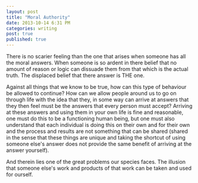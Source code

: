 ```yaml
---
layout: post
title: "Moral Authority" 
date: 2013-10-14 6:31 PM 
categories: writing
post: true
published: true
---
```


There is no scarier feeling than the one that arises when someone has
all the moral answers.  When someone is so ardent in there belief that
no amount of reason or logic can dissuade them from that which is the
actual truth.    The displaced belief that there answer is THE one. 

Against all things that we know to be true, how can this type of
behaviour be allowed to continue?  How can we allow people around us to
go on through life with the idea that they, in some way can arrive at
answers that they then feel must be the answers that every person must
accept?  Arriving at these answers and using them in your own life is
fine and reasonable, one must do this to be a functioning human being,
but one must also understand that each individual is doing this on their
own and for their own and the process and results are not something that
can be shared (shared in the sense that these things are unique and
taking the shortcut of using someone else's answer does not provide the
same benefit of arriving at the answer yourself).

And therein lies one of the great problems our species faces.  The
illusion that someone else's work and products of that work can be taken
and used for ourself.
